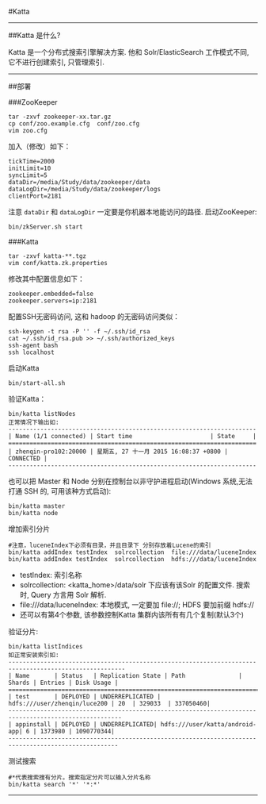 #Katta

---

##Katta 是什么?

Katta 是一个分布式搜索引擎解决方案. 他和 Solr/ElasticSearch 工作模式不同, 它不进行创建索引, 只管理索引. 

---

##部署

###ZooKeeper

    tar -zxvf zookeeper-xx.tar.gz
    cp conf/zoo.example.cfg  conf/zoo.cfg
    vim zoo.cfg

加入（修改）如下：

    tickTime=2000
    initLimit=10
    syncLimit=5
    dataDir=/media/Study/data/zookeeper/data
    dataLogDir=/media/Study/data/zookeeper/logs
    clientPort=2181

注意 `dataDir` 和  `dataLogDir` 一定要是你机器本地能访问的路径. 启动ZooKeeper:

    bin/zkServer.sh start
    
###Katta

    tar -zxvf katta-**.tgz
    vim conf/katta.zk.properties

修改其中配置信息如下：

    zookeeper.embedded=false
    zookeeper.servers=ip:2181

配置SSH无密码访问, 这和 hadoop 的无密码访问类似：

    ssh-keygen -t rsa -P '' -f ~/.ssh/id_rsa
    cat ~/.ssh/id_rsa.pub >> ~/.ssh/authorized_keys
    ssh-agent bash
    ssh localhost

启动Katta

    bin/start-all.sh
    
验证Katta：

    bin/katta listNodes
    正常情况下输出如:
    ----------------------------------------------------------------------
    | Name (1/1 connected) | Start time                      | State     |
    ======================================================================
    | zhenqin-pro102:20000 | 星期五, 27 十一月 2015 16:08:37 +0800 | CONNECTED |
    ----------------------------------------------------------------------
    
也可以把 Master 和 Node 分别在控制台以非守护进程启动(Windows 系统,无法打通 SSH 的, 可用该种方式启动):
    
    bin/katta master
    bin/katta node
        
增加索引分片

    #注意，luceneIndex下必须有目录，并且目录下 分别存放着Lucene的索引
    bin/katta addIndex testIndex  solrcollection  file:///data/luceneIndex
    bin/katta addIndex testIndex  solrcollection  hdfs:///data/luceneIndex
    
- testIndex: 索引名称
- solrcollection: <katta_home>/data/solr 下应该有该Solr 的配置文件. 搜索时, Query 方言用 Solr 解析.
- file:///data/luceneIndex: 本地模式, 一定要加 file://; HDFS 要加前缀 hdfs://
- 还可以有第4个参数, 该参数控制Katta 集群内该所有有几个复制(默认3个)


验证分片:

    bin/katta listIndices
    如正常安装索引如:
    -------------------------------------------------------------------------------------------------------
    | Name       | Status   | Replication State | Path               | Shards | Entries | Disk Usage |
    ====================================================================================
    | test       | DEPLOYED | UNDERREPLICATED | hdfs:///user/zhenqin/luce200 | 20  | 329033  | 337050460|
    ------------------------------------------------------------------------------------------------------
    | appinstall | DEPLOYED | UNDERREPLICATED| hdfs:///user/katta/android-app| 6 | 1373980 | 1090770344|
    -----------------------------------------------------------------------------------------------------

    
测试搜索

    #*代表搜索搜有分片。搜索指定分片可以输入分片名称
    bin/katta search '*' '*:*'

---
